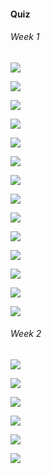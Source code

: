 #### Quiz

###### Week 1

![](images/quiz/1.png)

![](images/quiz/2.png)

![](images/quiz/4.png)

![](images/quiz/5.png)

![](images/quiz/6.png)

![](images/quiz/7.png)

![](images/quiz/8.png)

![](images/quiz/9.png)

![](images/quiz/10.png)

![](images/quiz/11.png)

![](images/quiz/12.png)

![](images/quiz/13.png)

![](images/quiz/14.png)

![](images/quiz/15.png)

###### Week 2

![](images/quiz/16.png)

![](images/quiz/17.png)

![](images/quiz/18.png)

![](images/quiz/19.png)

![](images/quiz/20.png)

![](images/quiz/21.png)